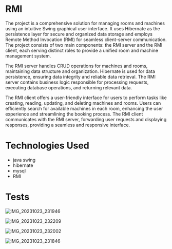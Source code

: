 # RMI
The project is a comprehensive solution for managing rooms and machines using an intuitive Swing graphical user interface. It uses Hibernate as the persistence layer for secure and organized data storage and employs Remote Method Invocation (RMI) for seamless client-server communication. The project consists of two main components: the RMI server and the RMI client, each serving distinct roles to provide a unified room and machine management system.

The RMI server handles CRUD operations for machines and rooms, maintaining data structure and organization. Hibernate is used for data persistence, ensuring data integrity and reliable data retrieval. The RMI server contains business logic responsible for processing requests, executing database operations, and returning relevant data.

The RMI client offers a user-friendly interface for users to perform tasks like creating, reading, updating, and deleting machines and rooms. Users can efficiently search for available machines in each room, enhancing the user experience and streamlining the booking process. The RMI client communicates with the RMI server, forwarding user requests and displaying responses, providing a seamless and responsive interface.
# Technologies Used
* java swing
* hibernate
* mysql
* RMI
# Tests 
![IMG_20231023_231946](https://github.com/Boupouchi/RMI/assets/81436882/d9d78234-c8fa-40c2-b5c0-8f85ad0714cf)

![IMG_20231023_232209](https://github.com/Boupouchi/RMI/assets/81436882/5d2ad957-5936-4d0b-ba02-e2b9ec814c39)

![IMG_20231023_232002](https://github.com/Boupouchi/RMI/assets/81436882/c052ac72-e829-444a-b9f1-4486b93c44ec)

![IMG_20231023_231846](https://github.com/Boupouchi/RMI/assets/81436882/f019e25e-8edd-4e54-97d1-140574ed5965)

